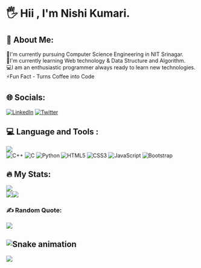 
# 🖐️ Hii , I'm Nishi Kumari.
 
## 💫 About Me:
🔭I'm currently pursuing Computer Science Engineering in NIT Srinagar.<br>🌱I'm currently learning Web technology & Data Structure and Algorithm.<br>💻I am an enthusiastic programmer always ready to learn new technologies.<br>⚡Fun Fact - Turns Coffee into Code


## 🌐 Socials:

[![LinkedIn](https://img.shields.io/badge/LinkedIn-%230077B5.svg?logo=linkedin&logoColor=white)](https://linkedin.com/in/https://www.linkedin.com/in/nishi-kumari-802781238/) [![Twitter](https://img.shields.io/badge/Twitter-%231DA1F2.svg?logo=Twitter&logoColor=white)](https://twitter.com/https://twitter.com/Nishi_kri) 


## 💻 Language and Tools :
![](https://media1.giphy.com/media/26tn33aiTi1jkl6H6/giphy.gif?cid=ecf05e4714excxby1ca8goe2fgr3xoicr8hthb8wofqtl52k&rid=giphy.gif&ct=g )<br/> ![C++](https://img.shields.io/badge/c++-%2300599C.svg?style=for-the-badge&logo=c%2B%2B&logoColor=white) ![C](https://img.shields.io/badge/c-%2300599C.svg?style=for-the-badge&logo=c&logoColor=white) ![Python](https://img.shields.io/badge/python-3670A0?style=for-the-badge&logo=python&logoColor=ffdd54) ![HTML5](https://img.shields.io/badge/html5-%23E34F26.svg?style=for-the-badge&logo=html5&logoColor=white) ![CSS3](https://img.shields.io/badge/css3-%231572B6.svg?style=for-the-badge&logo=css3&logoColor=white) ![JavaScript](https://img.shields.io/badge/javascript-%23323330.svg?style=for-the-badge&logo=javascript&logoColor=%23F7DF1E) ![Bootstrap](https://img.shields.io/badge/bootstrap-%23563D7C.svg?style=for-the-badge&logo=bootstrap&logoColor=white) 
## 🔥 My Stats:
![](https://github-readme-stats.vercel.app/api?username=nishi719&theme=radical&hide_border=true&include_all_commits=true&count_private=true)<br/>
![](https://github-readme-streak-stats.herokuapp.com/?user=nishi719&theme=radical&hide_border=true)![](https://github-readme-stats.vercel.app/api/top-langs/?username=nishi719&theme=radical&hide_border=true&include_all_commits=true&count_private=true&layout=compact)


### ✍️ Random Quote:
![](https://quotes-github-readme.vercel.app/api?type=horizontal&theme=radical)

![Snake animation](https://github.com/thepiyushmalhotra/thepiyushmalhotra/blob/output/github-contribution-grid-snake.svg)
---
[![](https://visitcount.itsvg.in/api?id=nishi719&icon=2&color=8)](https://visitcount.itsvg.in)


